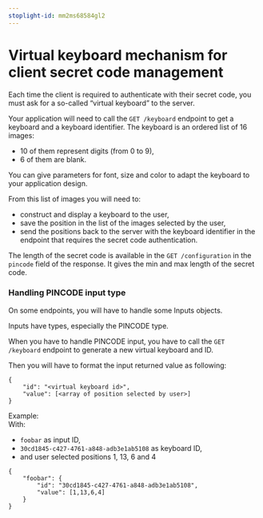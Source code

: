 ```yaml
---
stoplight-id: mm2ms68584gl2
---
```


# Virtual keyboard mechanism for client secret code management

Each time the client is required to authenticate with their secret code, you must ask for a so-called “virtual keyboard” to the server. 

Your application will need to call the `GET /keyboard` endpoint to get a keyboard and a keyboard identifier. The keyboard is an ordered list of 16 images:
* 10 of them represent digits (from 0 to 9),
* 6 of them are blank. 

You can give parameters for font, size and color to adapt the keyboard to your application design. 

From this list of images you will need to:
* construct and display a keyboard to the user, 
* save the position in the list of the images selected by the user,
* send the positions back to the server with the keyboard identifier in the endpoint that requires the secret code authentication.

The length of the secret code is available in the `GET /configuration` in the `pincode` field of the response. It gives the min and max length of the secret code. 

### Handling PINCODE input type

On some endpoints, you will have to handle some Inputs objects.

Inputs have types, especially the PINCODE type.

When you have to handle PINCODE input, you have to call the `GET /keyboard` endpoint to generate a new virtual keyboard and ID.

Then you will have to format the input returned value as following:

```
{
    "id": "<virtual keyboard id>",
    "value": [<array of position selected by user>]
}
```

Example:  
With: 
* `foobar` as input ID,
* `30cd1845-c427-4761-a848-adb3e1ab5108` as keyboard ID,
* and user selected positions 1, 13, 6 and 4

```
{
    "foobar": {
        "id": "30cd1845-c427-4761-a848-adb3e1ab5108",
        "value": [1,13,6,4]
    }
}
```
